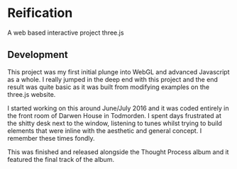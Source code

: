 # Reification

A web based interactive project three.js

## Development

This project was my first initial plunge into WebGL and advanced Javascript as a whole. I really jumped in the deep end with this project and the end result was quite basic as it was built from modifying examples on the three.js website.

I started working on this around June/July 2016 and it was coded entirely in the front room of Darwen House in Todmorden. I spent days frustrated at the shitty desk next to the window, listening to tunes whilst trying to build elements that were inline with the aesthetic and general concept. I remember these times fondly.

This was finished and released alongside the Thought Process album and it featured the final track of the album.
